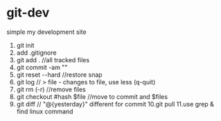 # git-dev
simple my development site

1. git init
2. add .gitignore
3. git add . //all tracked files
4. git commit -am ""
5. git reset --hard //restore snap
6. git log // > file - changes to file, use less (q-quit)
7. git rm (-r) //remove files
8. git checkout #hash $file //move to commit and $files
9. git diff // "@{yesterday}" different for commit
10.git pull
11.use grep & find linux command
